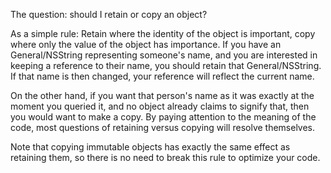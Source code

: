 

The question: should I retain or copy an object?

As a simple rule: Retain where the identity of the object is important, copy where only the value of the object has importance. If you have an General/NSString representing someone's name, and you are interested in keeping a reference to their name, you should retain that General/NSString. If that name is then changed, your reference will reflect the current name.

On the other hand, if you want that person's name as it was exactly at the moment you queried it, and no object already claims to signify that, then you would want to make a copy. By paying attention to the meaning of the code, most questions of retaining versus copying will resolve themselves.

Note that copying immutable objects has exactly the same effect as retaining them, so there is no need to break this rule to optimize your code.